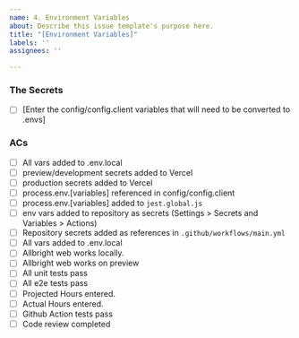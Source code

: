 ```yaml
---
name: 4. Environment Variables
about: Describe this issue template's purpose here.
title: "[Environment Variables]"
labels: ''
assignees: ''

---
```


### The Secrets
- [ ] [Enter the config/config.client variables that will need to be converted to .envs]

### ACs
- [ ] All vars added to .env.local
- [ ] preview/development secrets added to Vercel
- [ ] production secrets added to Vercel
- [ ] process.env.[variables] referenced in config/config.client
- [ ] process.env.[variables] added to `jest.global.js`
- [ ] env vars added to repository as secrets (Settings > Secrets and Variables > Actions)
- [ ] Repository secrets added as references in `.github/workflows/main.yml`
- [ ] All vars added to .env.local
- [ ] Allbright web works locally.
- [ ] Allbright web works on preview
- [ ] All unit tests pass
- [ ] All e2e tests pass
- [ ] Projected Hours entered.
- [ ] Actual Hours entered. 
- [ ] Github Action tests pass
- [ ] Code review completed
